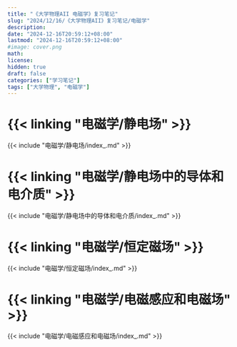 ```yaml
---
title: "《大学物理AII 电磁学》复习笔记"
slug: "2024/12/16/《大学物理AII》复习笔记/电磁学"
description:
date: "2024-12-16T20:59:12+08:00"
lastmod: "2024-12-16T20:59:12+08:00"
#image: cover.png
math:
license:
hidden: true
draft: false
categories: ["学习笔记"]
tags: ["大学物理", "电磁学"]
---
```

# {{< linking "电磁学/静电场" >}}
{{< include "电磁学/静电场/index_.md" >}}

# {{< linking "电磁学/静电场中的导体和电介质" >}}
{{< include "电磁学/静电场中的导体和电介质/index_.md" >}}

# {{< linking "电磁学/恒定磁场" >}}
{{< include "电磁学/恒定磁场/index_.md" >}}
# {{< linking "电磁学/电磁感应和电磁场" >}}
{{< include "电磁学/电磁感应和电磁场/index_.md" >}}
